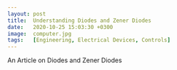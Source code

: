 ```yaml
---
layout: post
title:  Understanding Diodes and Zener Diodes
date:   2020-10-25 15:03:30 +0300
image:  computer.jpg
tags:   [Engineering, Electrical Devices, Controls]
---
```


An Article on Diodes and Zener Diodes